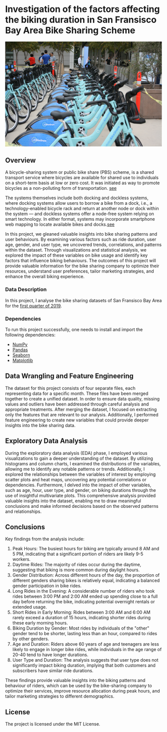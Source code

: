 # Investigation of the factors affecting the biking duration in San Fransisco Bay Area Bike Sharing Scheme

<img src="bike.jpg" alt="Bike Sharing" style="max-width: 100%;">

## Overview
A bicycle-sharing system or public bike share (PBS) scheme, is a shared transport service where bicycles are available for shared use to individuals on a short-term basis at low or zero cost. It was initiated as way to promote bicycles as a non-polluting form of transportation. [see](https://en.wikipedia.org/wiki/Bicycle-sharing_system)

The systems themselves include both docking and dockless systems, where docking systems allow users to borrow a bike from a dock, i.e., a technology-enabled bicycle rack and return at another node or dock within the system — and dockless systems offer a node-free system relying on smart technology. In either format, systems may incorporate smartphone web mapping to locate available bikes and docks.[see](https://en.wikipedia.org/wiki/Bicycle-sharing_system)

In this project, we gleaned valuable insights into bike sharing patterns and user behaviours. By examining various factors such as ride duration, user age, gender, and user type, we uncovered trends, correlations, and patterns within the dataset. Through visualizations and statistical analysis, we explored the impact of these variables on bike usage and identify key factors that influence biking behaviours. The outcomes of this project will provide valuable information for the bike sharing company to optimize their resources, understand user preferences, tailor marketing strategies, and enhance the overall biking experience.

### Data Description
In this project, I analyse the bike sharing datasets of San Fransisco Bay Area for the [first quarter of 2019](https://s3.amazonaws.com/fordgobike-data/index.html).

### Dependencies
To run this project successfully, one needs to install and import the following dependencies:
- [NumPy](https://numpy.org)
- [Pandas](https://pandas.pydata.org)
- [Seaborn](https://seaborn.pydata.org)
- [Matplotlib](https://matplotlib.org)

## Data Wrangling and Feature Engineering
The dataset for this project consists of four separate files, each representing data for a specific month. These files have been merged together to create a unified dataset. In order to ensure data quality, missing values and outliers have been addressed through careful analysis and appropriate treatments. 
After merging the dataset, I focused on extracting only the features that are relevant to our analysis. Additionally, I performed feature engineering to create new variables that could provide deeper insights into the bike sharing data. 

## Exploratory Data Analysis
During the exploratory data analysis (EDA) phase, I employed various visualizations to gain a deeper understanding of the dataset. By utilizing histograms and column charts, I examined the distributions of the variables, allowing me to identify any notable patterns or trends. Additionally, I explored the relationships between the variables of interest by employing scatter plots and heat maps, uncovering any potential correlations or dependencies. Furthermore, I delved into the impact of other variables, such as age, hour, user type, and gender, on biking durations through the use of insightful multivariate plots. This comprehensive analysis provided valuable insights into the dataset, enabling me to draw meaningful conclusions and make informed decisions based on the observed patterns and relationships.


## Conclusions

Key findings from the analysis include:

1. Peak Hours: The busiest hours for biking are typically around 8 AM and 5 PM, indicating that a significant portion of riders are likely 9-5 workers.
2. Daytime Rides: The majority of rides occur during the daytime, suggesting that biking is more common during daylight hours.
3. Gender Distribution: Across different hours of the day, the proportion of different genders sharing bikes is relatively equal, indicating a balanced gender participation in bike rides.
4. Long Rides in the Evening: A considerable number of riders who took rides between 3:00 PM and 2:00 AM ended up spending close to a full day before returning the bike, indicating potential overnight rentals or extended usage.
5. Short Rides in Early Morning: Rides between 3:00 AM and 6:00 AM rarely exceed a duration of 15 hours, indicating shorter rides during these early morning hours.
6. Biking Duration by Gender: Most rides by individuals of the "other" gender tend to be shorter, lasting less than an hour, compared to rides by other genders.
7. Age and Duration: Riders above 60 years of age and teenagers are less likely to engage in longer bike rides, while individuals in the age range of 20-40 tend to have longer durations.
8. User Type and Duration: The analysis suggests that user type does not significantly impact biking duration, implying that both customers and subscribers have similar ride durations.

These findings provide valuable insights into the biking patterns and behaviour of riders, which can be used by the bike-sharing company to optimize their services, improve resource allocation during peak hours, and tailor marketing strategies to different demographics.

## License 
The project is licensed under the MIT License.
